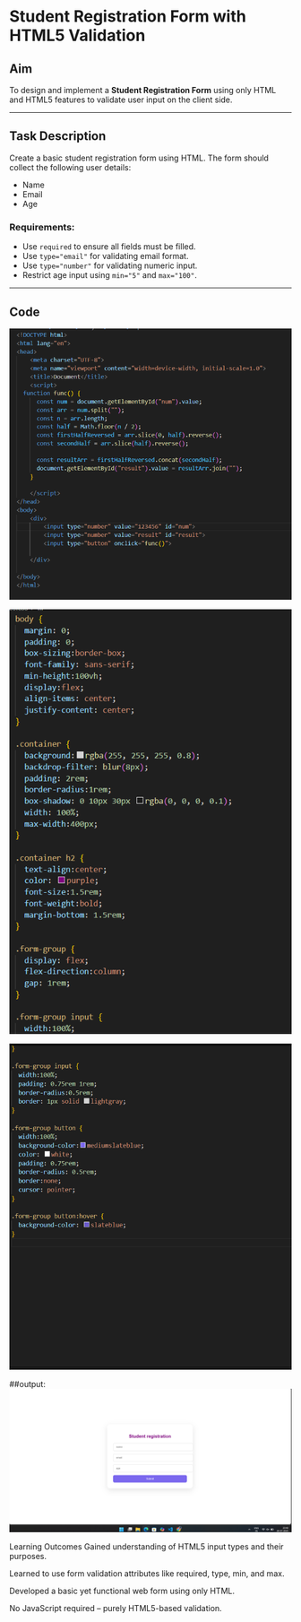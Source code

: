 # Student Registration Form with HTML5 Validation

## Aim

To design and implement a **Student Registration Form** using only HTML and HTML5 features to validate user input on the client side.

---

## Task Description

Create a basic student registration form using HTML. The form should collect the following user details:

- Name
- Email
- Age

### Requirements:
- Use `required` to ensure all fields must be filled.
- Use `type="email"` for validating email format.
- Use `type="number"` for validating numeric input.
- Restrict age input using `min="5"` and `max="100"`.

---

## Code
![Student Form Screenshot](./assets/html.png)

![Student Form Screenshot](./assets/style1.png)

![Student Form Screenshot](./assets/style2.png)

##output: 
![Student Form Screenshot](./assets/output1.png)


Learning Outcomes
 Gained understanding of HTML5 input types and their purposes.

Learned to use form validation attributes like required, type, min, and max.

 Developed a basic yet functional web form using only HTML.

 No JavaScript required – purely HTML5-based validation.
